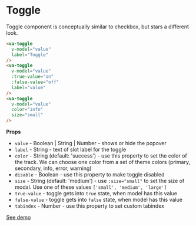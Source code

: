 # Toggle

Toggle component is conceptually similar to checkbox, but stars a different look.

```html
<va-toggle
  v-model="value"
  label="Toggle"
/>
<va-toggle
  v-model="value"
  :true-value="on"
  :false-value="off"
  label="value"
/>
<va-toggle
  v-model="value"
  color="info"
  size="small"
/>
```  

**Props**
* `value` - Boolean | String | Number - shows or hide the popover
* `label` - String - text of slot label for the toggle
* `color` - String (default: 'success') - use this property to set the color of the track. We can choose one color from a set of theme colors (primary, secondary, info, error, warning)
* `disable` - Boolean - use this property to make toggle disabled
* `size` - String (default: 'medium') - use `:size="small"` to set the size of modal. Use one of these values `['small', 'medium', 'large']`
* `true-value` - toggle gets into `true` state, when model has this value
* `false-value` - toggle gets into `false` state, when model has this value
* `tabindex` - Number - use this property to set custom tabindex

[See demo](http://vuestic.epicmax.co/#/admin/forms/form-elements)
